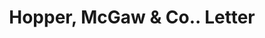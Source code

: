 ---
doi: 10.7916/D8GB3G16
date_other: '1925'
date_other_textual: '1925'
form: correspondence
genre:
- Letters (correspondence)
name:
- Hopper, McGaw & Co.
object_in_context_url: https://biggert.cul.columbia.edu/items/view/ave_biggert_00552
subject_hierarchical_geographic:
- Baltimore, Maryland, United States
subject_name:
- Hopper, McGaw & Co.
title: Hopper, McGaw & Co.. Letter
sort_title: Hopper, McGaw & Co.. Letter
call_number: ave_biggert_00552
coordinates:
- 39.28333333333333,-76.61666666666666
pid: ave_biggert_00552
identifiers: ave_biggert_00552
thumbnail: https://derivativo-1.library.columbia.edu/iiif/2/ldpd:343523/full/!256,256/0/native.jpg
permalink: /biggert/ave_biggert_00552/
layout: iiif-image-page
---